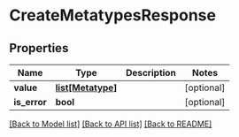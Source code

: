 # CreateMetatypesResponse

## Properties
Name | Type | Description | Notes
------------ | ------------- | ------------- | -------------
**value** | [**list[Metatype]**](Metatype.md) |  | [optional] 
**is_error** | **bool** |  | [optional] 

[[Back to Model list]](../README.md#documentation-for-models) [[Back to API list]](../README.md#documentation-for-api-endpoints) [[Back to README]](../README.md)

